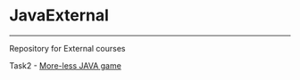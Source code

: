 # JavaExternal

---
Repository for External courses

Task2 - [More-less JAVA game](./more-less-game)
